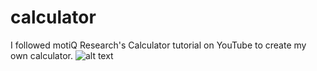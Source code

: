 # calculator
I followed motiQ Research's Calculator tutorial on YouTube to create my own calculator.
![alt text](http://url/to/calculatorscreenshot.png)
